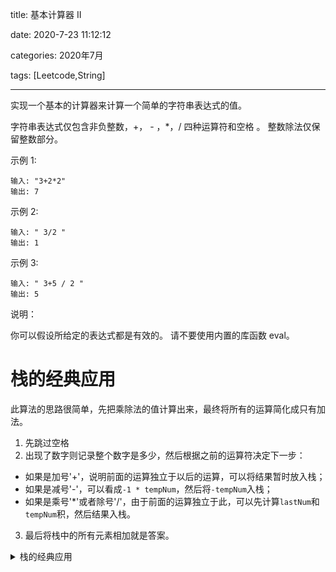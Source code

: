 
title: 基本计算器 II

date: 2020-7-23 11:12:12

categories: 2020年7月

tags: [Leetcode,String]

---

实现一个基本的计算器来计算一个简单的字符串表达式的值。

字符串表达式仅包含非负整数，+， - ，*，/ 四种运算符和空格  。 整数除法仅保留整数部分。

<!-- more -->

示例 1:

    输入: "3+2*2"
    输出: 7
示例 2:
    
    输入: " 3/2 "
    输出: 1
示例 3:
    
    输入: " 3+5 / 2 "
    输出: 5
说明：

你可以假设所给定的表达式都是有效的。
请不要使用内置的库函数 eval。

# 栈的经典应用
此算法的思路很简单，先把乘除法的值计算出来，最终将所有的运算简化成只有加法。
1. 先跳过空格
2. 出现了数字则记录整个数字是多少，然后根据之前的运算符决定下一步：
- 如果是加号'+'，说明前面的运算独立于以后的运算，可以将结果暂时放入栈；
- 如果是减号'-'，可以看成`-1 * tempNum`，然后将`-tempNum`入栈；
- 如果是乘号'*'或者除号'/'，由于前面的运算独立于此，可以先计算`lastNum`和`tempNum`积，然后结果入栈。
3. 最后将栈中的所有元素相加就是答案。
<details>
    <summary>栈的经典应用</summary>

```
class Solution {
    public int calculate(String s) {
        Stack<Integer> numStack = new Stack<>();

        char lastOp = '+';
        char[] arr = s.toCharArray();
        for(int i = 0; i < arr.length; i ++){
            if(arr[i] == ' ') continue;

            if(Character.isDigit(arr[i])){
                int tempNum = arr[i] - '0';
                while(++i < arr.length && Character.isDigit(arr[i])){
                    tempNum = tempNum * 10 + (arr[i] - '0');
                } i--;

                if(lastOp == '+') numStack.push(tempNum);
                else if(lastOp == '-') numStack.push(-tempNum);
                else numStack.push(res(lastOp, numStack.pop(), tempNum));
            } else lastOp = arr[i];
        }

        int ans = 0;
        for(int num : numStack) ans += num;
        return ans;
    }
    
    private int res(char op, int a, int b){
        if(op == '*') return a * b;
        else if(op == '/') return a / b;
        else if(op == '+') return a + b; //其实加减运算可以忽略
        else return a - b;
    }
}
```

</details> 
